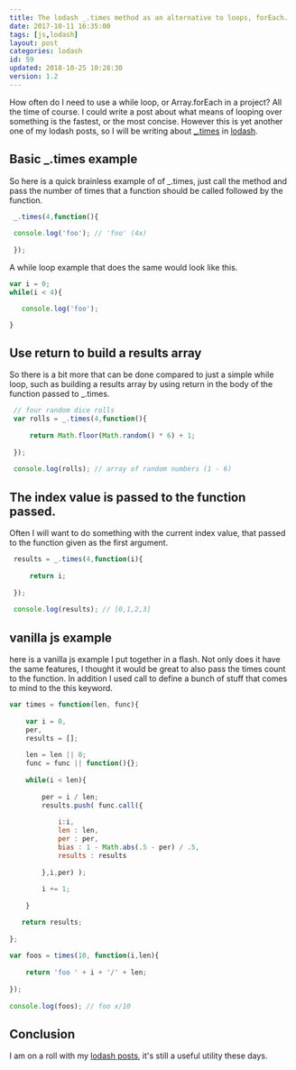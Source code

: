```yaml
---
title: The lodash _.times method as an alternative to loops, forEach.
date: 2017-10-11 16:35:00
tags: [js,lodash]
layout: post
categories: lodash
id: 59
updated: 2018-10-25 10:28:30
version: 1.2
---
```


How often do I need to use a while loop, or Array.forEach in a project? All the time of course. I could write a post about what means of looping over something is the fastest, or the most concise. However this is yet another one of my lodash posts, so I will be writing about [\_.times](https://lodash.com/docs/4.17.4#times) in [lodash](https://lodash.com/).

<!-- more -->

## Basic \_.times example

So here is a quick brainless example of of \_.times, just call the method and pass the number of times that a function should be called followed by the function.

```js
 _.times(4,function(){
 
 console.log('foo'); // 'foo' (4x)
 
 });
```

A while loop example that does the same would look like this.

```js
var i = 0;
while(i < 4){

   console.log('foo');

}
```

## Use return to build a results array

So there is a bit more that can be done compared to just a simple while loop, such as building a results array by using return in the body of the function passed to \_.times.

```js
 // four random dice rolls
 var rolls = _.times(4,function(){
 
     return Math.floor(Math.random() * 6) + 1;
 
 });
 
 console.log(rolls); // array of random numbers (1 - 6)
```

## The index value is passed to the function passed.

Often I will want to do something with the current index value, that passed to the function given as the first argument.

```js
 results = _.times(4,function(i){
 
     return i;
 
 });
 
 console.log(results); // [0,1,2,3]
```

## vanilla js example

here is a vanilla js example I put together in a flash. Not only does it have the same features, I thought it would be great to also pass the times count to the function. In addition I used call to define a bunch of stuff that comes to mind to the this keyword.

```js
var times = function(len, func){
 
    var i = 0,
    per,
    results = [];
 
    len = len || 0;
    func = func || function(){};
 
    while(i < len){
 
        per = i / len;
        results.push( func.call({
 
            i:i,
            len : len,
            per : per,
            bias : 1 - Math.abs(.5 - per) / .5,
            results : results
 
        },i,per) );
 
        i += 1;
 
    }

   return results;
 
};
 
var foos = times(10, function(i,len){
 
    return 'foo ' + i + '/' + len;
 
});
 
console.log(foos); // foo x/10
```

## Conclusion

I am on a roll with my [lodash posts](/categories/lodash/), it's still a useful utility these days.
